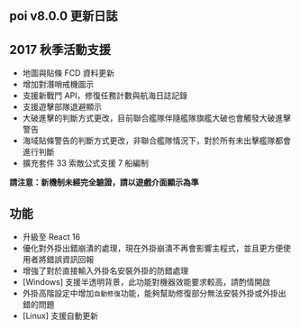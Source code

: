 ## poi v8.0.0 更新日誌
## 2017 秋季活動支援
- 地圖與貼條 FCD 資料更新
- 增加對潛哨戒機圖示
- 支援新戰鬥 API，修復任務計數與航海日誌記錄
- 支援遊擊部隊退避顯示
- 大破進擊的判斷方式更改，目前聯合艦隊伴隨艦隊旗艦大破也會觸發大破進擊警告
- 海域貼條警告的判斷方式更改，非聯合艦隊情況下，對於所有未出擊艦隊都會進行判斷
- 擴充套件 33 索敵公式支援 7 船編制

__請注意：新機制未經完全驗證，請以遊戲介面顯示為準__

## 功能
- 升級至 React 16
- 優化對外掛出錯崩潰的處理，現在外掛崩潰不再會影響主程式，並且更方便使用者將錯誤資訊回報
- 增強了對於直接輸入外掛名安裝外掛的防錯處理
- [Windows] 支援半透明背景，此功能對機器效能要求較高，請酌情開啟
- 外掛高階設定中增加`自動修復`功能，能夠幫助修復部分無法安裝外掛或外掛出錯的問題
- [Linux] 支援自動更新
